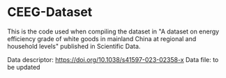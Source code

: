 # CEEG-Dataset

This is the code used when compiling the dataset in "A dataset on energy efficiency grade of white goods in mainland China at regional and household levels" published in Scientific Data.

Data descriptor: https://doi.org/10.1038/s41597-023-02358-x
Data file: to be updated
